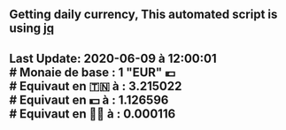 ## Getting daily currency, This automated script is using [jq](https://stedolan.github.io/jq/)
## Last Update:  2020-06-09 à 12:00:01 </br># Monaie de base : 1 "EUR" 💶 </br> # Equivaut en 🇹🇳 à :  3.215022 </br> # Equivaut en 💵 à : 1.126596</br> # Equivaut en 🐱‍💻 à :  0.000116
